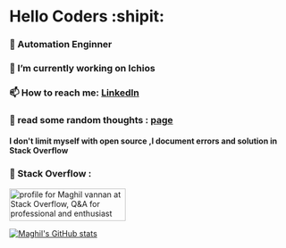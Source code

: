 # Hello Coders :shipit: 

### :robot: Automation Enginner
### 🔭 I’m currently working on Ichios
### 📫 How to reach me: [LinkedIn](https://www.linkedin.com/in/maghilvannanm/)
### :bust_in_silhouette: read some random thoughts : [page](https://maghil.github.io/)
#### I don't limit myself with open source ,I document errors and solution in Stack Overflow 
### 💬 Stack Overflow : 
<a href="https://stackoverflow.com/users/11373443/maghil-vannan"><img src="https://stackoverflow.com/users/flair/11373443.png?theme=dark" width="208" height="58" alt="profile for Maghil vannan at Stack Overflow, Q&amp;A for professional and enthusiast programmers" title="profile for Maghil vannan at Stack Overflow, Q&amp;A for professional and enthusiast programmers"></a>

[![Maghil's GitHub stats](https://github-readme-stats.vercel.app/api?username=Maghil&theme=chartreuse-dark&hide_border=1)](https://github.com/anuraghazra/github-readme-stats)

<!--
**Maghil/Maghil** is a ✨ _special_ ✨ repository because its `README.md` (this file) appears on your GitHub profile.

Here are some ideas to get you started:

- 🔭 I’m currently working on ...
- 🌱 I’m currently learning ...
- 👯 I’m looking to collaborate on ...
- 🤔 I’m looking for help with ...
- 💬 Ask me about ...
- 📫 How to reach me: ...
- 😄 Pronouns: ...
- ⚡ Fun fact: ...
-->
